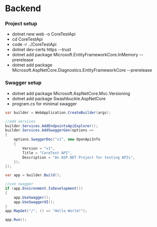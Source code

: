 # Backend
### Project setup
- dotnet new web -o CoreTestApi 
- cd CoreTestApi 
- code -r ../CoreTestApi 
- dotnet dev-certs https --trust
- dotnet add package Microsoft.EntityFrameworkCore.InMemory --prerelease 
- dotnet add package Microsoft.AspNetCore.Diagnostics.EntityFrameworkCore --prerelease

### Swagger setup
- dotnet add package Microsoft.AspNetCore.Mvc.Versioning
- dotnet add package Swashbuckle.AspNetCore
- program.cs for minimal swagger
```c#
var builder = WebApplication.CreateBuilder(args);

//add services
builder.Services.AddEndpointsApiExplorer();
builder.Services.AddSwaggerGen(options =>
{
    options.SwaggerDoc("v1", new OpenApiInfo
    {
        Version = "v1",
        Title = "CoreTest API",
        Description = "An ASP.NET Project for testing APIs",
    });
});

var app = builder.Build();

//use swagger
if (app.Environment.IsDevelopment())
{
    app.UseSwagger();
    app.UseSwaggerUI();
}
app.MapGet("/", () => "Hello World!");

app.Run();
```



